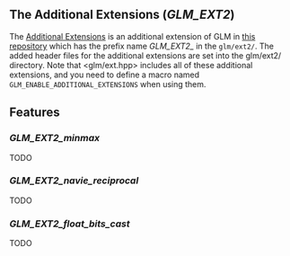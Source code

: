 ## The Additional Extensions (*GLM_EXT2*)

The [Additional Extensions](https://github.com/ChrdevzZ/glm/tree/master/glm/ext2) is an additional extension of GLM in [this repository](https://github.com/ChrdevzZ/glm) which has the prefix name *GLM_EXT2_* in the `glm/ext2/`. The added header files for the additional extensions are set into the glm/ext2/ directory. Note that <glm/ext.hpp> includes all of these additional extensions, and you need to define a macro named `GLM_ENABLE_ADDITIONAL_EXTENSIONS` when using them.


## Features

### *GLM_EXT2_minmax*

TODO

### *GLM_EXT2_navie_reciprocal*

TODO

### *GLM_EXT2_float_bits_cast*

TODO
